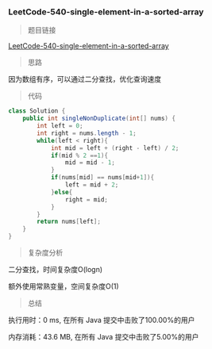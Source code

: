 ### LeetCode-540-single-element-in-a-sorted-array

> 题目链接

[LeetCode-540-single-element-in-a-sorted-array](https://leetcode-cn.com/problems/single-element-in-a-sorted-array/)

> 思路

因为数组有序，可以通过二分查找，优化查询速度

> 代码

```java
class Solution {
    public int singleNonDuplicate(int[] nums) {
        int left = 0;
        int right = nums.length - 1;
        while(left < right){
            int mid = left + (right - left) / 2;
            if(mid % 2 ==1){
                mid = mid - 1;
            }
            if(nums[mid] == nums[mid+1]){
                left = mid + 2;
            }else{
                right = mid;
            }
        }
        return nums[left];
    }
}
```

> 复杂度分析

二分查找，时间复杂度O(logn)

额外使用常熟变量，空间复杂度O(1)

> 总结

执行用时：0 ms, 在所有 Java 提交中击败了100.00%的用户

内存消耗：43.6 MB, 在所有 Java 提交中击败了5.00%的用户
